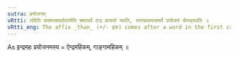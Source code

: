 ```yaml
---
sutra: प्रयोजनम्
vRtti: तदिति प्रथमासमर्थादस्येति षष्ठ्यर्थे ठञ् प्रत्ययो भवति, यत्तत्प्रथमासमर्थे प्रयोजनं चेत्तद्भवति ॥
vRtti_eng: The affix _than_ (+/- इक) comes after a word in the first case in construction in the sense of 'that whose occasion or purpose is this'.
---
```

As इन्द्रमहः प्रयोजनमस्य = ऐन्द्रमहिकम्, गाङ्गामहिकम् ॥
